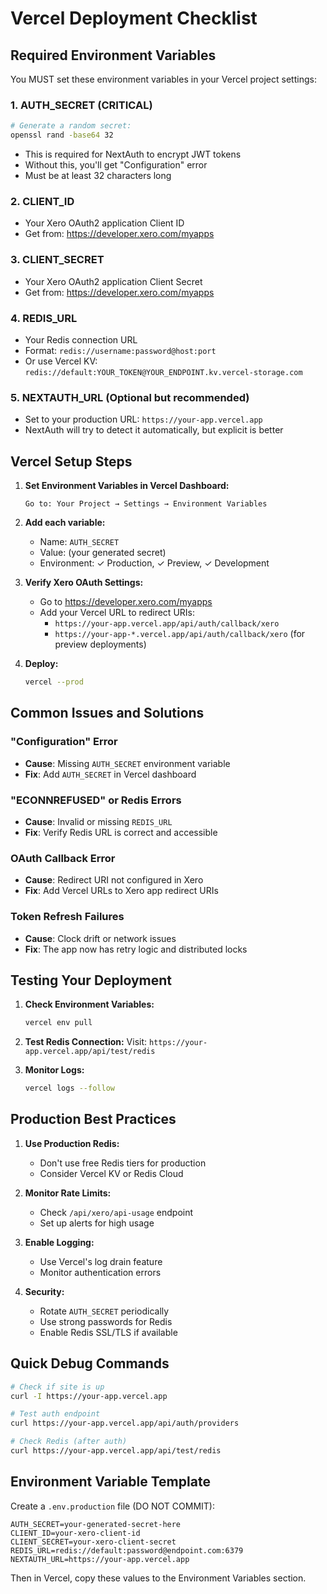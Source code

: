 # Vercel Deployment Checklist

## Required Environment Variables

You MUST set these environment variables in your Vercel project settings:

### 1. **AUTH_SECRET** (CRITICAL)
```bash
# Generate a random secret:
openssl rand -base64 32
```
- This is required for NextAuth to encrypt JWT tokens
- Without this, you'll get "Configuration" error
- Must be at least 32 characters long

### 2. **CLIENT_ID**
- Your Xero OAuth2 application Client ID
- Get from: https://developer.xero.com/myapps

### 3. **CLIENT_SECRET**
- Your Xero OAuth2 application Client Secret
- Get from: https://developer.xero.com/myapps

### 4. **REDIS_URL**
- Your Redis connection URL
- Format: `redis://username:password@host:port`
- Or use Vercel KV: `redis://default:YOUR_TOKEN@YOUR_ENDPOINT.kv.vercel-storage.com`

### 5. **NEXTAUTH_URL** (Optional but recommended)
- Set to your production URL: `https://your-app.vercel.app`
- NextAuth will try to detect it automatically, but explicit is better

## Vercel Setup Steps

1. **Set Environment Variables in Vercel Dashboard:**
   ```
   Go to: Your Project → Settings → Environment Variables
   ```

2. **Add each variable:**
   - Name: `AUTH_SECRET`
   - Value: (your generated secret)
   - Environment: ✓ Production, ✓ Preview, ✓ Development

3. **Verify Xero OAuth Settings:**
   - Go to https://developer.xero.com/myapps
   - Add your Vercel URL to redirect URIs:
     - `https://your-app.vercel.app/api/auth/callback/xero`
     - `https://your-app-*.vercel.app/api/auth/callback/xero` (for preview deployments)

4. **Deploy:**
   ```bash
   vercel --prod
   ```

## Common Issues and Solutions

### "Configuration" Error
- **Cause**: Missing `AUTH_SECRET` environment variable
- **Fix**: Add `AUTH_SECRET` in Vercel dashboard

### "ECONNREFUSED" or Redis Errors
- **Cause**: Invalid or missing `REDIS_URL`
- **Fix**: Verify Redis URL is correct and accessible

### OAuth Callback Error
- **Cause**: Redirect URI not configured in Xero
- **Fix**: Add Vercel URLs to Xero app redirect URIs

### Token Refresh Failures
- **Cause**: Clock drift or network issues
- **Fix**: The app now has retry logic and distributed locks

## Testing Your Deployment

1. **Check Environment Variables:**
   ```bash
   vercel env pull
   ```

2. **Test Redis Connection:**
   Visit: `https://your-app.vercel.app/api/test/redis`

3. **Monitor Logs:**
   ```bash
   vercel logs --follow
   ```

## Production Best Practices

1. **Use Production Redis:**
   - Don't use free Redis tiers for production
   - Consider Vercel KV or Redis Cloud

2. **Monitor Rate Limits:**
   - Check `/api/xero/api-usage` endpoint
   - Set up alerts for high usage

3. **Enable Logging:**
   - Use Vercel's log drain feature
   - Monitor authentication errors

4. **Security:**
   - Rotate `AUTH_SECRET` periodically
   - Use strong passwords for Redis
   - Enable Redis SSL/TLS if available

## Quick Debug Commands

```bash
# Check if site is up
curl -I https://your-app.vercel.app

# Test auth endpoint
curl https://your-app.vercel.app/api/auth/providers

# Check Redis (after auth)
curl https://your-app.vercel.app/api/test/redis
```

## Environment Variable Template

Create a `.env.production` file (DO NOT COMMIT):

```env
AUTH_SECRET=your-generated-secret-here
CLIENT_ID=your-xero-client-id
CLIENT_SECRET=your-xero-client-secret
REDIS_URL=redis://default:password@endpoint.com:6379
NEXTAUTH_URL=https://your-app.vercel.app
```

Then in Vercel, copy these values to the Environment Variables section.